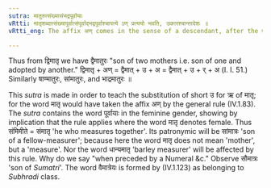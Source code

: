 ```yaml
---
sutra: मातुरुत्संख्यासंभद्रपूर्वायाः
vRtti: मातृशब्दात्संख्यापूर्वात्संपूर्वाद्भद्रपूर्वाश्चापत्ये ऽण् प्रत्ययो भवति, उकारश्चान्तादेशः ॥
vRtti_eng: The affix अण् comes in the sense of a descendant, after the word _matri_ when it is preceded by a Numeral, or by the words सम् or भद्र; and the letter उ is substituted for the final ऋ of _matri_.

---
```

Thus from द्विमातृ we have द्वैमातुरः "son of two mothers i.e. son of one and adopted by another." द्विमातृ + अण् = द्वैमात् + उ + अ = द्वैमात् + उ + र् + अ (I. I. 51.) Similarly षाण्मातुरः, सांमातुरः, and भाद्रमातुरः ॥

This _sutra_ is made in order to teach the substitution of short उ for ऋ of मातृ; for the word मातृ would have taken the affix अण् by the general rule (IV.1.83). The _sutra_ contains the word पूर्वायाः in the feminine gender, showing by implication that the rule applies where the word मातृ denotes female. Thus संमिमीते = संमातृ 'he who measures together'. Its patronymic will be सांमात्रः 'son of a fellow-measurer'; because here the word मातृ does not mean 'mother', but a 'measure'. Nor the word धान्यमातृ 'barley measurer' will be affected by this rule. Why do we say "when preceded by a Numeral &c." Observe सौमात्रः 'son of _Sumatri_'. The word वैमात्रेयः is formed by (IV.1.123) as belonging to _Subhradi_ class.